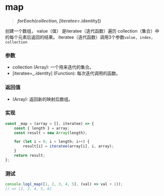 # map

> <b> _forEach(collection, [iteratee=_.identity])</b>

创建一个数组， value（值） 是iteratee（迭代函数）遍历 collection（集合）中的每个元素后返回的结果。 iteratee（迭代函数）调用3个参数`value, index, collection`

### 参数

* collection (Array): 一个用来迭代的集合。
* [iteratee=_.identity] (Function): 每次迭代调用的函数。

### 返回值

* (Array): 返回新的映射后数组。

### 实现

```js
const _map = (array = [], iteratee) => {
    const { length } = array;
    const result = new Array(length);

    for (let i = 0; i < length; i++) {
        result[i] = iteratee(array[i], i, array);
    }
    return result;
};
```

### 测试

```js
console.log(_map([1, 2, 3, 4, 5], (val) => val + 1));
// => [2, 3, 4, 5, 6]
```
